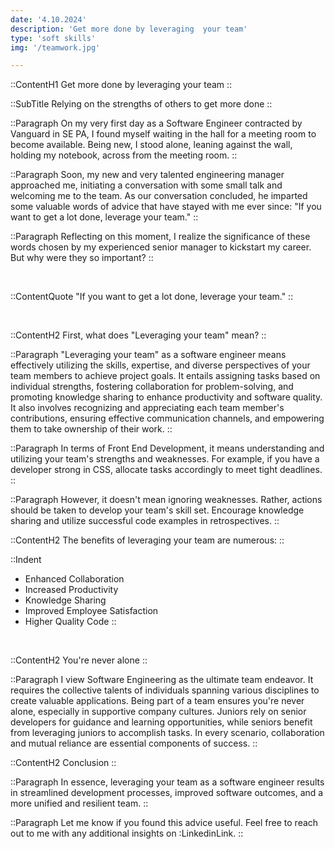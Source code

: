 ```yaml
---
date: '4.10.2024'
description: 'Get more done by leveraging  your team'
type: 'soft skills'
img: '/teamwork.jpg'

---
```


::ContentH1
Get more done by leveraging your team
::

::SubTitle
Relying on the strengths of others to get more done
::

::Paragraph
On my very first day as a Software Engineer contracted by Vanguard in SE PA, I found myself waiting in the hall for a meeting room to become available.
Being new, I stood alone, leaning against the wall, holding my notebook, across from the meeting room.
::

::Paragraph
Soon, my new and very talented engineering manager approached me, initiating a conversation with some small talk and welcoming me to the team. As our conversation concluded, he imparted some valuable words of advice that have stayed with me ever since: "If you want to get a lot done, leverage your team."
::

::Paragraph
Reflecting on this moment, I realize the significance of these words chosen by my experienced senior manager to kickstart my career. But why were they so important?
::

<br />

::ContentQuote
"If you want to get a lot done, leverage your team."
::

<br />

::ContentH2
First, what does "Leveraging your team" mean?
::

::Paragraph
"Leveraging your team" as a software engineer means effectively utilizing the skills, expertise, and diverse perspectives of your team members to achieve project goals. It entails assigning tasks based on individual strengths, fostering collaboration for problem-solving, and promoting knowledge sharing to enhance productivity and software quality. It also involves recognizing and appreciating each team member's contributions, ensuring effective communication channels, and empowering them to take ownership of their work.
::

::Paragraph
In terms of Front End Development, it means understanding and utilizing your team's strengths and weaknesses. For example, if you have a developer strong in CSS, allocate tasks accordingly to meet tight deadlines.
::

::Paragraph
However, it doesn't mean ignoring weaknesses. Rather, actions should be taken to develop your team's skill set. Encourage knowledge sharing and utilize successful code examples in retrospectives.
::

::ContentH2
The benefits of leveraging your team are numerous:
::

::Indent
- Enhanced Collaboration
- Increased Productivity
- Knowledge Sharing
- Improved Employee Satisfaction
- Higher Quality Code
::

<br/>

::ContentH2
You're never alone
::

::Paragraph
I view Software Engineering as the ultimate team endeavor. It requires the collective talents of individuals spanning various disciplines to create valuable applications. Being part of a team ensures you're never alone, especially in supportive company cultures. Juniors rely on senior developers for guidance and learning opportunities, while seniors benefit from leveraging juniors to accomplish tasks. In every scenario, collaboration and mutual reliance are essential components of success.
::

::ContentH2
Conclusion
::

::Paragraph
In essence, leveraging your team as a software engineer results in streamlined development processes, improved software outcomes, and a more unified and resilient team.
::

::Paragraph
Let me know if you found this advice useful.  Feel free to reach out to me with any additional insights on :LinkedinLink.
::
